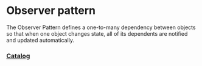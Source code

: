 # Observer pattern

The Observer Pattern defines a one-to-many dependency between objects so that when one object changes state, all of its dependents are notified and updated automatically.

### [Catalog](https://refactoring.guru/design-patterns/observer)
